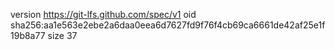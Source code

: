 version https://git-lfs.github.com/spec/v1
oid sha256:aa1e563e2ebe2a6daa0eea6d7627fd9f76f4cb69ca6661de42af25e1f19b8a77
size 37
